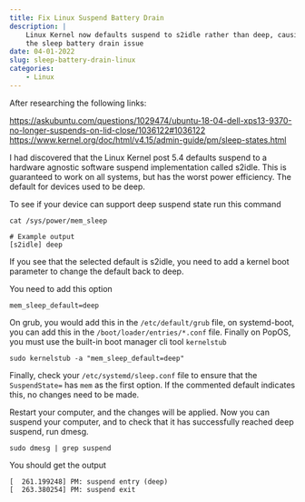 ```yaml
---
title: Fix Linux Suspend Battery Drain
description: |
    Linux Kernel now defaults suspend to s2idle rather than deep, causing
    the sleep battery drain issue
date: 04-01-2022
slug: sleep-battery-drain-linux
categories:
    - Linux
---
```


After researching the following links:

<https://askubuntu.com/questions/1029474/ubuntu-18-04-dell-xps13-9370-no-longer-suspends-on-lid-close/1036122#1036122>
<https://www.kernel.org/doc/html/v4.15/admin-guide/pm/sleep-states.html>

I had discovered that the Linux Kernel post 5.4 defaults suspend to a
hardware agnostic software suspend implementation called s2idle. This is
guaranteed to work on all systems, but has the worst power efficiency. The
default for devices used to be deep.

To see if your device can support deep suspend state run this command

```
cat /sys/power/mem_sleep

# Example output
[s2idle] deep
```

If you see that the selected default is s2idle, you need to add a kernel
boot parameter to change the default back to deep.

You need to add this option

```
mem_sleep_default=deep
```

On grub, you would add this in the `/etc/default/grub` file, on
systemd-boot, you can add this in the `/boot/loader/entries/*.conf` file.
Finally on PopOS, you must use the built-in boot manager cli tool
`kernelstub`

```
sudo kernelstub -a "mem_sleep_default=deep"
```

Finally, check your `/etc/systemd/sleep.conf` file to ensure that the
`SuspendState=` has `mem` as the first option. If the commented default
indicates this, no changes need to be made.

Restart your computer, and the changes will be applied. Now you can suspend
your computer, and to check that it has successfully reached deep suspend,
run dmesg.

```
sudo dmesg | grep suspend
```

You should get the output

```
[  261.199248] PM: suspend entry (deep)
[  263.380254] PM: suspend exit
```

